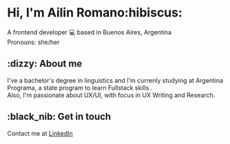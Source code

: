 <h1>Hi, I'm Ailin Romano:hibiscus:</h1>
<p>A frontend developer 💻 based in Buenos Aires, Argentina <br>
Pronouns: she/her</p>

<h2>:dizzy: About me </h2>
<p> I've a bachelor's degree in linguistics and I'm currenly studying at Argentina Programa, a state program to learn Fullstack skills . <br>
    Also, I'm passionate about UX/UI, with focus in UX Writing and Research.
</p>

<h2>:black_nib: Get in touch</h2>
<p>Contact me at <a href="https://www.linkedin.com/in/romanoailin/">LinkedIn</a><p>

